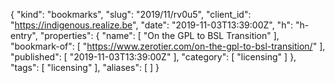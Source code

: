 {
  "kind": "bookmarks",
  "slug": "2019/11/rv0u5",
  "client_id": "https://indigenous.realize.be",
  "date": "2019-11-03T13:39:00Z",
  "h": "h-entry",
  "properties": {
    "name": [
      "On the GPL to BSL Transition"
    ],
    "bookmark-of": [
      "https://www.zerotier.com/on-the-gpl-to-bsl-transition/"
    ],
    "published": [
      "2019-11-03T13:39:00Z"
    ],
    "category": [
      "licensing"
    ]
  },
  "tags": [
    "licensing"
  ],
  "aliases": [
  ]
}
